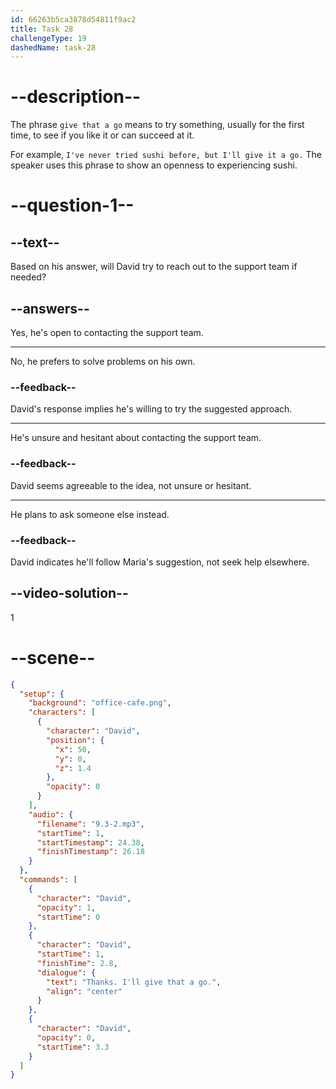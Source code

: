 ```yaml
---
id: 66263b5ca3878d54811f9ac2
title: Task 28
challengeType: 19
dashedName: task-28
---
```


<!-- (Audio) David: Thanks! I'll give that a go. -->

# --description--

The phrase `give that a go` means to try something, usually for the first time, to see if you like it or can succeed at it.

For example, `I've never tried sushi before, but I'll give it a go.` The speaker uses this phrase to show an openness to experiencing sushi.

# --question-1--

## --text--

Based on his answer, will David try to reach out to the support team if needed?

## --answers--

Yes, he's open to contacting the support team.

---

No, he prefers to solve problems on his own.

### --feedback--

David's response implies he's willing to try the suggested approach.

---

He's unsure and hesitant about contacting the support team.

### --feedback--

David seems agreeable to the idea, not unsure or hesitant.

---

He plans to ask someone else instead.

### --feedback--

David indicates he'll follow Maria's suggestion, not seek help elsewhere.

## --video-solution--

1

# --scene--

```json
{
  "setup": {
    "background": "office-cafe.png",
    "characters": [
      {
        "character": "David",
        "position": {
          "x": 50,
          "y": 0,
          "z": 1.4
        },
        "opacity": 0
      }
    ],
    "audio": {
      "filename": "9.3-2.mp3",
      "startTime": 1,
      "startTimestamp": 24.38,
      "finishTimestamp": 26.18
    }
  },
  "commands": [
    {
      "character": "David",
      "opacity": 1,
      "startTime": 0
    },
    {
      "character": "David",
      "startTime": 1,
      "finishTime": 2.8,
      "dialogue": {
        "text": "Thanks. I'll give that a go.",
        "align": "center"
      }
    },
    {
      "character": "David",
      "opacity": 0,
      "startTime": 3.3
    }
  ]
}
```

